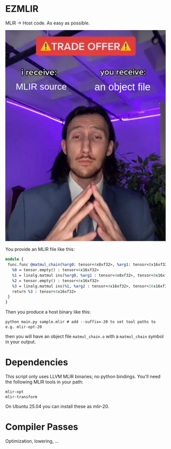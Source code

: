 # EZMLIR

MLIR → Host code. As easy as possible.

![MLIR](./tradeoffer.png)

You provide an MLIR file like this:

```llvm
module {
 func.func @matmul_chain(%arg0: tensor<4x8xf32>, %arg1: tensor<8x16xf32>, %arg2: tensor<16x16xf32>) -> tensor<4x16xf32> {
   %0 = tensor.empty() : tensor<4x16xf32>
   %1 = linalg.matmul ins(%arg0, %arg1 : tensor<4x8xf32>, tensor<8x16xf32>) outs(%0 : tensor<4x16xf32>) -> tensor<4x16xf32>
   %2 = tensor.empty() : tensor<4x16xf32>
   %3 = linalg.matmul ins(%1, %arg2 : tensor<4x16xf32>, tensor<16x16xf32>) outs(%2 : tensor<4x16xf32>) -> tensor<4x16xf32>
   return %3 : tensor<4x16xf32>
 }
}
```

Then you produce a host binary like this:

    python main.py sample.mlir # add --suffix=-20 to set tool paths to e.g. mlir-opt-20

then you will have an object file `matmul_chain.o` with a `matmul_chain` symbol in your output.

# Dependencies

This script only uses LLVM MLIR binaries; no python bindings.
You'll need the following MLIR tools in your path:

    mlir-opt
    mlir-transform

On Ubuntu 25.04 you can install these as mlir-20.

# Compiler Passes

Optimization, lowering, ...
